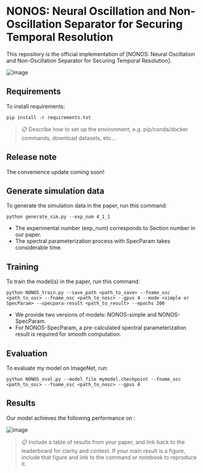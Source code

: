 # NONOS: Neural Oscillation and Non-Oscillation Separator for Securing Temporal Resolution

This repository is the official implementation of [NONOS: Neural Oscillation and Non-Oscillation Separator for Securing Temporal Resolution]. 

![Image](https://github.com/user-attachments/assets/04c1d493-edc9-44f9-bb99-da6718e8cdc5)

## Requirements

To install requirements:

```setup
pip install -r requirements.txt
```

>📋  Describe how to set up the environment, e.g. pip/conda/docker commands, download datasets, etc...

## Release note
The convenience update coming soon!

## Generate simulation data

To generate the simulation data in the paper, run this command:

```train
python generate_sim.py --exp_num 4_1_1
```

- The experimental number (exp_num) corresponds to Section number in our paper.
- The spectral parameterization process with SpecParam takes considerable time.

## Training

To train the model(s) in the paper, run this command:

```train
python NONOS_train.py --save_path <path_to_save> --fname_osc <path_to_osc> --fname_osc <path_to_nosc> --gpus 4 --mode <simple or SpecParam> --specpara-result <path_to_result> --epochs 200
```

- We provide two versions of models: NONOS-simple and NONOS-SpecParam.
- For NONOS-SpecParam, a pre-calculated spectral parameterization result is required for smooth computation.


## Evaluation

To evaluate my model on ImageNet, run:

```eval
python NONOS_eval.py --model_file mymodel.checkpoint --fname_osc <path_to_osc> --fname_osc <path_to_nosc> --gpus 4
```

## Results

Our model achieves the following performance on :

![image](https://github.com/jkwrbcc/NONOS/assets/170528215/32012f6c-864a-476e-b2ae-d4bbc0d3a995)

>📋  Include a table of results from your paper, and link back to the leaderboard for clarity and context. If your main result is a figure, include that figure and link to the command or notebook to reproduce it. 
